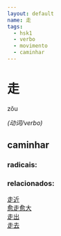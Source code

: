 ```yaml
--- 
layout: default
name: 走 
tags: 
  - hsk1
  - verbo
  - movimento
  - caminhar
--- 
```

# 走 
zǒu  
 
*(动词/verbo)*  
## caminhar 
### radicais: 
### relacionados: 
[走近](/zhengshidu/hsk7-9/走近)  
[愈走愈大](/zhengshidu/outras/愈走愈大)  
[走出](/zhengshidu/outras/走出)  
[走去](/zhengshidu/outras/走去)  
